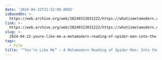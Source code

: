 ```yaml
---
date: '2024-04-22T21:52:06.000Z'
isBasedOn: >-
  https://web.archive.org/web/20240313031222/https://whatismetamodern.com/film/spider-man-spider-verse-metamodernism/
link: >-
  https://web.archive.org/web/20240313031222/https://whatismetamodern.com/film/spider-man-spider-verse-metamodernism/
slug: >-
  2024-04-22-youre-like-me-a-metamodern-reading-of-spider-man-into-the-spider-vers
tags:
  - Film
title: '“You’re Like Me” – A Metamodern Reading of Spider-Man: Into the Spider-Vers'
---
```


